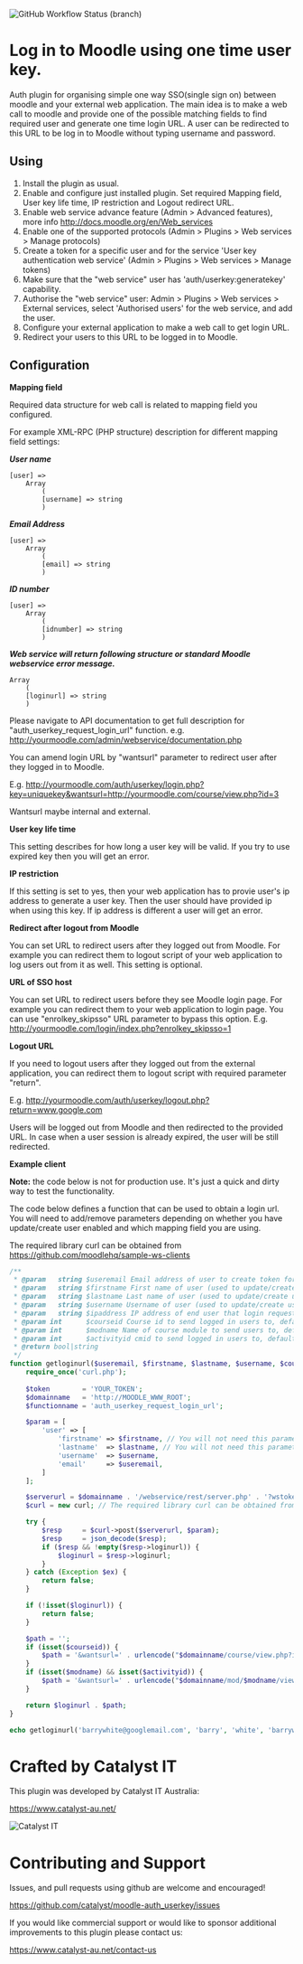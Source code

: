 ![GitHub Workflow Status (branch)](https://img.shields.io/github/workflow/status/catalyst/moodle-auth_userkey/ci/MOODLE_33PLUS)


Log in to Moodle using one time user key.
=========================================

Auth plugin for organising simple one way SSO(single sign on) between moodle and your external web
application. The main idea is to make a web call to moodle and provide one of the possible matching
fields to find required user and generate one time login URL. A user can be redirected to this
URL to be log in to Moodle without typing username and password.


Using
-----
1. Install the plugin as usual.
2. Enable and configure just installed plugin. Set required Mapping field, User key life time, IP restriction and Logout redirect URL.
3. Enable web service advance feature (Admin > Advanced features), more info http://docs.moodle.org/en/Web_services
4. Enable one of the supported protocols (Admin > Plugins > Web services > Manage protocols)
5. Create a token for a specific user and for the service 'User key authentication web service' (Admin > Plugins > Web services > Manage tokens)
6. Make sure that the "web service" user has 'auth/userkey:generatekey' capability.
7. Authorise the "web service" user: Admin > Plugins > Web services > External services, select 'Authorised users' for the web service, and add the user.
8. Configure your external application to make a web call to get login URL.
9. Redirect your users to this URL to be logged in to Moodle.

Configuration
-------------

**Mapping field**

Required data structure for web call is related to mapping field you configured.

For example XML-RPC (PHP structure) description for different mapping field settings:

***User name***

    [user] =>
        Array
            (
            [username] => string
            )

***Email Address***

    [user] =>
        Array
            (
            [email] => string
            )

***ID number***

    [user] =>
        Array
            (
            [idnumber] => string
            )

***Web service will return following structure or standard Moodle webservice error message.***

    Array
        (
        [loginurl] => string
        )

Please navigate to API documentation to get full description for "auth_userkey_request_login_url" function.
e.g. http://yourmoodle.com/admin/webservice/documentation.php

You can amend login URL by "wantsurl" parameter to redirect user after they logged in to Moodle.

E.g. http://yourmoodle.com/auth/userkey/login.php?key=uniquekey&wantsurl=http://yourmoodle.com/course/view.php?id=3

Wantsurl maybe internal and external.


**User key life time**

This setting describes for how long a user key will be valid. If you try to use expired key then you will
get an error.

**IP restriction**

If this setting is set to yes, then your web application has to provie user's ip address to generate a user key. Then
the user should have provided ip when using this key. If ip address is different a user will get an error.

**Redirect after logout from Moodle**

You can set URL to redirect users after they logged out from Moodle. For example you can redirect them
to logout script of your web application to log users out from it as well. This setting is optional.

**URL of SSO host**

You can set URL to redirect users before they see Moodle login page. For example you can redirect them
to your web application to login page. You can use "enrolkey_skipsso" URL parameter to bypass this option.
E.g. http://yourmoodle.com/login/index.php?enrolkey_skipsso=1

**Logout URL**

If you need to logout users after they logged out from the external application, you can redirect them 
to logout script with required parameter "return". 

E.g. http://yourmoodle.com/auth/userkey/logout.php?return=www.google.com 


Users will be logged out from Moodle and then redirected to the provided URL. 
In case when a user session is already expired, the user will be still redirected.  
  

**Example client**

**Note:** the code below is not for production use. It's just a quick and dirty way to test the functionality.

The code below defines a function that can be used to obtain a login url. 
You will need to add/remove parameters depending on whether you have update/create user enabled and which mapping field you are using.

The required library curl can be obtained from https://github.com/moodlehq/sample-ws-clients
```php
/**
 * @param   string $useremail Email address of user to create token for.
 * @param   string $firstname First name of user (used to update/create user).
 * @param   string $lastname Last name of user (used to update/create user).
 * @param   string $username Username of user (used to update/create user).
 * @param   string $ipaddress IP address of end user that login request will come from (probably $_SERVER['REMOTE_ADDR']).
 * @param int      $courseid Course id to send logged in users to, defaults to site home.
 * @param int      $modname Name of course module to send users to, defaults to none.
 * @param int      $activityid cmid to send logged in users to, defaults to site home.
 * @return bool|string
 */
function getloginurl($useremail, $firstname, $lastname, $username, $courseid = null, $modname = null, $activityid = null) {
    require_once('curl.php');
        
    $token        = 'YOUR_TOKEN';
    $domainname   = 'http://MOODLE_WWW_ROOT';
    $functionname = 'auth_userkey_request_login_url';

    $param = [
        'user' => [
            'firstname' => $firstname, // You will not need this parameter, if you are not creating/updating users
            'lastname'  => $lastname, // You will not need this parameter, if you are not creating/updating users
            'username'  => $username, 
            'email'     => $useremail,
        ]
    ];

    $serverurl = $domainname . '/webservice/rest/server.php' . '?wstoken=' . $token . '&wsfunction=' . $functionname . '&moodlewsrestformat=json';
    $curl = new curl; // The required library curl can be obtained from https://github.com/moodlehq/sample-ws-clients 

    try {
        $resp     = $curl->post($serverurl, $param);
        $resp     = json_decode($resp);
        if ($resp && !empty($resp->loginurl)) {
            $loginurl = $resp->loginurl;        
        }
    } catch (Exception $ex) {
        return false;
    }

    if (!isset($loginurl)) {
        return false;
    }

    $path = '';
    if (isset($courseid)) {
        $path = '&wantsurl=' . urlencode("$domainname/course/view.php?id=$courseid");
    }
    if (isset($modname) && isset($activityid)) {
        $path = '&wantsurl=' . urlencode("$domainname/mod/$modname/view.php?id=$activityid");
    }

    return $loginurl . $path;
}

echo getloginurl('barrywhite@googlemail.com', 'barry', 'white', 'barrywhite', 2, 'certificate', 8);
```


# Crafted by Catalyst IT

This plugin was developed by Catalyst IT Australia:

https://www.catalyst-au.net/

![Catalyst IT](/pix/catalyst-logo.png?raw=true)

# Contributing and Support

Issues, and pull requests using github are welcome and encouraged! 

https://github.com/catalyst/moodle-auth_userkey/issues

If you would like commercial support or would like to sponsor additional improvements
to this plugin please contact us:

https://www.catalyst-au.net/contact-us
